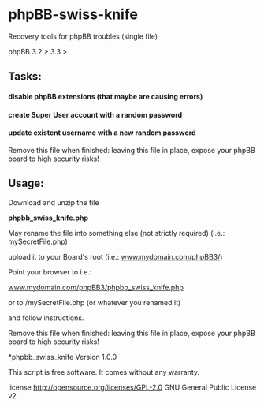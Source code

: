 # phpBB-swiss-knife
Recovery tools for phpBB troubles (single file) 

phpBB 3.2 > 3.3 >


## Tasks:

#### disable phpBB extensions (that maybe are causing errors)
#### create Super User account with a random password
#### update existent username with a new random password

Remove this file when finished: leaving this file in place, expose your phpBB board to high security risks!

## Usage: 

 Download and unzip the file 
 
**phpbb_swiss_knife.php**

 May rename the file into something else (not strictly required) (i.e.: mySecretFile.php)
 
 upload it to your Board's root (i.e.: www.mydomain.com/phpBB3/)
 
 Point your browser to i.e.:
 
 www.mydomain.com/phpBB3/phpbb_swiss_knife.php
 
 or to /mySecretFile.php (or whatever you renamed it)
 
 and follow instructions.
 
 Remove this file when finished: leaving this file in place, expose your phpBB board to high security risks!

 *phpbb_swiss_knife Version 1.0.0

 This script is free software. It comes without any warranty.
 
 license http://opensource.org/licenses/GPL-2.0 GNU General Public License v2.

